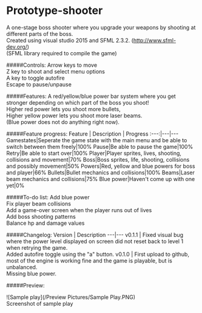 # Prototype-shooter
A one-stage boss shooter where you upgrade your weapons by shooting at different parts of the boss.  
Created using visual studio 2015 and SFML 2.3.2. (http://www.sfml-dev.org/)  
(SFML library required to compile the game)

#####Controls:
Arrow keys to move  
Z key to shoot and select menu options  
A key to toggle autofire  
Escape to pause/unpause

#####Features:
A red/yellow/blue power bar system where you get stronger depending on which part of the boss you shoot!  
Higher red power lets you shoot more bullets,  
Higher yellow power lets you shoot more laser beams.  
(Blue power does not do anything right now).  

#####Feature progress:
Feature | Description | Progress
:---:|---|---
Gamestates|Seperate the game state with the main menu and be able to switch between them freely|100%
Pause|Be able to pause the game|100%
Retry|Be able to start over|100%
Player|Player sprites, lives, shooting, collisions and movement|70% 
Boss|Boss sprites, life, shooting, collisions and possibly movement|50% 
Powers|Red, yellow and blue powers for boss and player|66% 
Bullets|Bullet mechanics and collisions|100%
Beams|Laser beam mechanics and collisions|75%
Blue power|Haven't come up with one yet|0%

#####To-do list:
Add blue power  
Fix player beam collisions  
Add a game-over screen when the player runs out of lives  
Add boss shooting patterns  
Balance hp and damage values

#####Changelog:
Version | Description
---|---
v0.1.1 | Fixed visual bug where the power level displayed on screen did not reset back to level 1 when retrying the game. <br>Added autofire toggle using the "a" button.
v0.1.0 | First upload to github, most of the engine is working fine and the game is playable, but is unbalanced. <br>Missing blue power.


#####Preview:

![Sample play](/Preview Pictures/Sample Play.PNG)  
Screenshot of sample play


